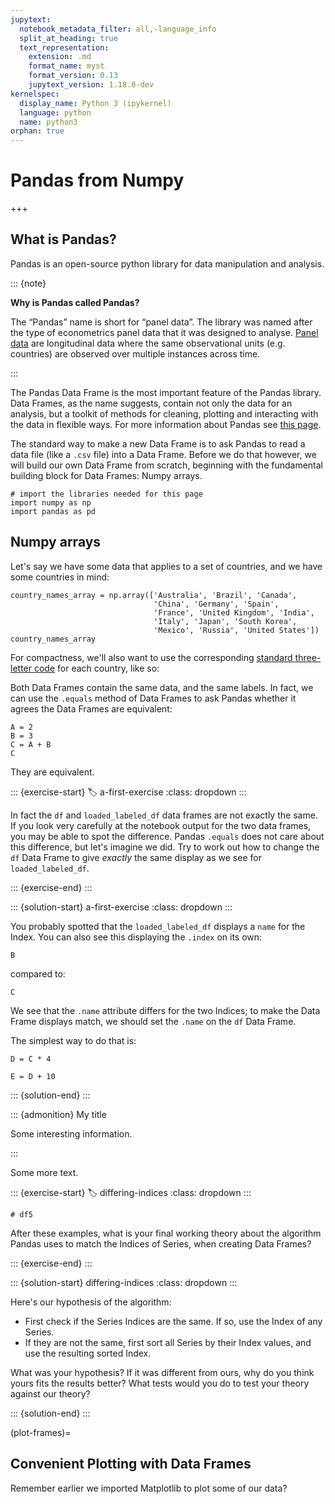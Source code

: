 ```yaml
---
jupytext:
  notebook_metadata_filter: all,-language_info
  split_at_heading: true
  text_representation:
    extension: .md
    format_name: myst
    format_version: 0.13
    jupytext_version: 1.18.0-dev
kernelspec:
  display_name: Python 3 (ipykernel)
  language: python
  name: python3
orphan: true
---
```


# Pandas from Numpy

+++

## What is Pandas?

Pandas is an open-source python library for data manipulation and analysis.

::: {note}

**Why is Pandas called Pandas?**

The “Pandas” name is short for “panel data”. The library was named after the
type of econometrics panel data that it was designed to analyse. [Panel
data](https://en.wikipedia.org/wiki/Panel_data) are longitudinal data where
the same observational units (e.g. countries) are observed over multiple
instances across time.

:::

The Pandas Data Frame is the most important feature of the Pandas library. Data Frames, as the name suggests, contain not only the data for an analysis, but a toolkit of methods for cleaning, plotting and interacting with the data in flexible ways. For more information about Pandas see [this page](https://Pandas.pydata.org/about/).

The standard way to make a new Data Frame is to ask Pandas to read a data file
(like a `.csv` file) into a Data Frame. Before we do that however, we will
build our own Data Frame from scratch, beginning with the fundamental building
block for Data Frames: Numpy arrays.

```{code-cell}
# import the libraries needed for this page
import numpy as np
import pandas as pd
```

## Numpy arrays

Let's say we have some data that applies to a set of countries, and we have some countries in mind:

```{code-cell}
country_names_array = np.array(['Australia', 'Brazil', 'Canada',
                                'China', 'Germany', 'Spain',
                                'France', 'United Kingdom', 'India',
                                'Italy', 'Japan', 'South Korea',
                                'Mexico', 'Russia', 'United States'])
country_names_array
```

For compactness, we'll also want to use the corresponding [standard
three-letter code](https://en.wikipedia.org/wiki/ISO_3166-1_alpha-3) for each
country, like so:

Both Data Frames contain the same data, and the same labels. In fact, we can
use the `.equals` method of Data Frames to ask Pandas whether it agrees the
Data Frames are equivalent:

```{code-cell}
A = 2
B = 3
C = A + B
C
```

They are equivalent.

::: {exercise-start}
:label: a-first-exercise
:class: dropdown
:::

In fact the `df` and `loaded_labeled_df` data frames are not exactly the same.
If you look very carefully at the notebook output for the two data frames, you
may be able to spot the difference. Pandas `.equals` does not care about this
difference, but let's imagine we did. Try to work out how to change the `df`
Data Frame to give _exactly_ the same display as we see for
`loaded_labeled_df`.

::: {exercise-end}
:::

::: {solution-start} a-first-exercise
:class: dropdown
:::

You probably spotted that the `loaded_labeled_df` displays a `name` for the Index. You can also see this displaying the `.index` on its own:

```{code-cell}
B
```

compared to:

```{code-cell}
C
```

We see that the `.name` attribute differs for the two Indices; to make the Data Frame displays match, we should set the `.name` on the `df` Data Frame.

The simplest way to do that is:

```{code-cell}
D = C * 4
```

```{code-cell}
E = D + 10
```

::: {solution-end}
:::

::: {admonition} My title

Some interesting information.

:::

Some more text.

::: {exercise-start}
:label: differing-indices
:class: dropdown
:::

```{code-cell}
# df5
```

After these examples, what is your final working theory about the algorithm
Pandas uses to match the Indices of Series, when creating Data Frames?

::: {exercise-end}
:::

::: {solution-start} differing-indices
:class: dropdown
:::

Here's our hypothesis of the algorithm:

- First check if the Series Indices are the same. If so, use the Index of any
  Series.
- If they are not the same, first sort all Series by their Index values, and
  use the resulting sorted Index.

What was your hypothesis? If it was different from ours, why do you think yours fits the results better? What tests would you do to test your theory against our theory?

::: {solution-end}
:::

(plot-frames)=

## Convenient Plotting with Data Frames

Remember earlier we imported Matplotlib to plot some of our data?
